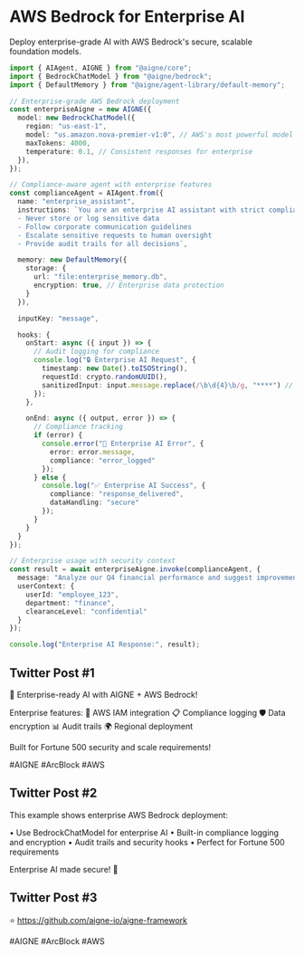# AWS Bedrock for Enterprise AI

Deploy enterprise-grade AI with AWS Bedrock's secure, scalable foundation models.

```typescript
import { AIAgent, AIGNE } from "@aigne/core";
import { BedrockChatModel } from "@aigne/bedrock";
import { DefaultMemory } from "@aigne/agent-library/default-memory";

// Enterprise-grade AWS Bedrock deployment
const enterpriseAigne = new AIGNE({
  model: new BedrockChatModel({
    region: "us-east-1",
    model: "us.amazon.nova-premier-v1:0", // AWS's most powerful model
    maxTokens: 4000,
    temperature: 0.1, // Consistent responses for enterprise
  }),
});

// Compliance-aware agent with enterprise features
const complianceAgent = AIAgent.from({
  name: "enterprise_assistant",
  instructions: `You are an enterprise AI assistant with strict compliance requirements:
  - Never store or log sensitive data
  - Follow corporate communication guidelines
  - Escalate sensitive requests to human oversight
  - Provide audit trails for all decisions`,

  memory: new DefaultMemory({
    storage: {
      url: "file:enterprise_memory.db",
      encryption: true, // Enterprise data protection
    }
  }),

  inputKey: "message",

  hooks: {
    onStart: async ({ input }) => {
      // Audit logging for compliance
      console.log("🔒 Enterprise AI Request", {
        timestamp: new Date().toISOString(),
        requestId: crypto.randomUUID(),
        sanitizedInput: input.message.replace(/\b\d{4}\b/g, "****") // Mask numbers
      });
    },

    onEnd: async ({ output, error }) => {
      // Compliance tracking
      if (error) {
        console.error("🚨 Enterprise AI Error", {
          error: error.message,
          compliance: "error_logged"
        });
      } else {
        console.log("✅ Enterprise AI Success", {
          compliance: "response_delivered",
          dataHandling: "secure"
        });
      }
    }
  }
});

// Enterprise usage with security context
const result = await enterpriseAigne.invoke(complianceAgent, {
  message: "Analyze our Q4 financial performance and suggest improvements",
  userContext: {
    userId: "employee_123",
    department: "finance",
    clearanceLevel: "confidential"
  }
});

console.log("Enterprise AI Response:", result);
```

## Twitter Post #1

🏢 Enterprise-ready AI with AIGNE + AWS Bedrock!

Enterprise features:
🔐 AWS IAM integration 📋 Compliance logging 🛡️ Data encryption 📊 Audit trails 🌍 Regional deployment

Built for Fortune 500 security and scale requirements!

#AIGNE #ArcBlock #AWS

## Twitter Post #2

This example shows enterprise AWS Bedrock deployment:

• Use BedrockChatModel for enterprise AI
• Built-in compliance logging and encryption
• Audit trails and security hooks
• Perfect for Fortune 500 requirements

Enterprise AI made secure! 🏢

## Twitter Post #3

⭐ https://github.com/aigne-io/aigne-framework

#AIGNE #ArcBlock #AWS
